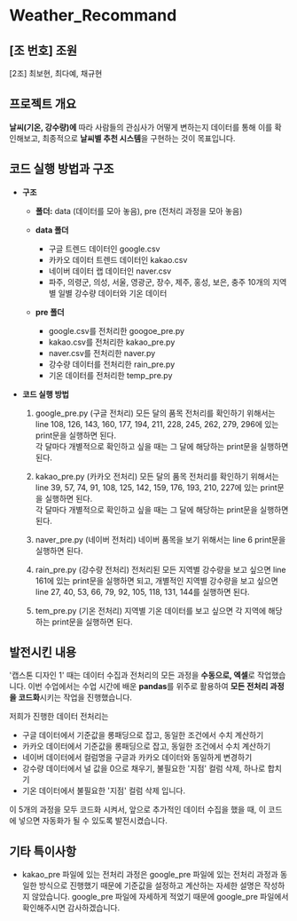 # Weather_Recommand

## [조 번호] 조원
[2조] 최보현, 최다예, 채규현

## 프로젝트 개요
**날씨(기온, 강수량)에** 따라 사람들의 관심사가 어떻게 변하는지 데이터를 통해 이를 확인해보고, 최종적으로 **날씨별 추천 시스템**을 구현하는 것이 목표입니다.

## 코드 실행 방법과 구조

+ **구조**

  + **폴더:** data (데이터를 모아 놓음), pre (전처리 과정을 모아 놓음)
  
  + **data 폴더**
    + 구글 트렌드 데이터인 google.csv
    + 카카오 데이터 트렌드 데이터인 kakao.csv
    + 네이버 데이터 랩 데이터인 naver.csv 
    + 파주, 의령군, 의성, 서울, 영광군, 장수, 제주, 홍성, 보은, 충주 10개의 지역별 일별 강수량 데이터와 기온 데이터

  + **pre 폴더**
    + google.csv를 전처리한 googoe_pre.py
    + kakao.csv를 전처리한 kakao_pre.py
    + naver.csv를 전처리한 naver.py
    + 강수량 데이터를 전처리한 rain_pre.py
    + 기온 데이터를 전처리한 temp_pre.py


+ **코드 실행 방법**
  1. google_pre.py (구글 전처리)
  모든 달의 품목 전처리를 확인하기 위해서는 line 108, 126, 143, 160, 177, 194, 211, 228, 245, 262, 279, 296에 있는 print문을 실행하면 된다.<br>
  각 달마다 개별적으로 확인하고 싶을 때는 그 달에 해당하는 print문을 실행하면 된다.

  2. kakao_pre.py (카카오 전처리)
  모든 달의 품목 전처리를 확인하기 위해서는 line 39, 57, 74, 91, 108, 125, 142, 159, 176, 193, 210, 227에 있는 print문을 실행하면 된다.<br>
  각 달마다 개별적으로 확인하고 싶을 때는 그 달에 해당하는 print문을 실행하면 된다.

  3. naver_pre.py (네이버 전처리)
  네이버 품목을 보기 위해서는 line 6 print문을 실행하면 된다.

  4. rain_pre.py (강수량 전처리)
  전처리된 모든 지역별 강수량을 보고 싶으면 line 161에 있는 print문을 실행하면 되고, 개별적인 지역별 강수량을 보고 싶으면 line 27, 40, 53, 66, 79, 92, 105, 118, 131, 144를 실행하면 된다.

  5. tem_pre.py (기온 전처리)
  지역별 기온 데이터를 보고 싶으면 각 지역에 해당하는 print문을 실행하면 된다. 

## 발전시킨 내용
'캡스톤 디자인 1' 때는 데이터 수집과 전처리의 모든 과정을 **수동으로, 엑셀**로 작업했습니다.
이번 수업에서는 수업 시간에 배운 **pandas**를 위주로 활용하여 **모든 전처리 과정을 코드화**시키는 작업을 진행했습니다.

저희가 진행한 데이터 전처리는 
+ 구글 데이터에서 기준값을 롱패딩으로 잡고, 동일한 조건에서 수치 계산하기
+ 카카오 데이터에서 기준값을 롱패딩으로 잡고, 동일한 조건에서 수치 계산하기
+ 네이버 데이터에서 컬럼명을 구글과 카카오 데이터와 동일하게 변경하기
+ 강수량 데이터에서 널 값을 0으로 채우기, 불필요한 '지점' 컬럼 삭제, 하나로 합치기
+ 기온 데이터에서 불필요한 '지점' 컬럼 삭제
입니다.

이 5개의 과정을 모두 코드화 시켜서, 앞으로 추가적인 데이터 수집을 했을 때, 이 코드에 넣으면 자동화가 될 수 있도록 발전시켰습니다. 

## 기타 특이사항
+ kakao_pre 파일에 있는 전처리 과정은 google_pre 파일에 있는 전처리 과정과 동일한 방식으로 진행했기 때문에 기준값을 설정하고 계산하는 자세한 설명은 작성하지 않았습니다.
google_pre 파일에 자세하게 적었기 때문에 google_pre 파일에서 확인해주시면 감사하겠습니다. 
